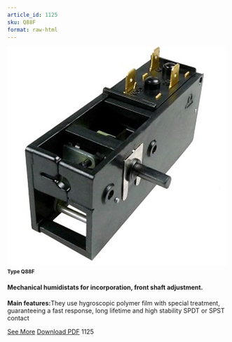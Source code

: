 ```yaml
---
article_id: 1125
sku: Q88F
format: raw-html
---
```

 <img src="../new-images/Q88F.jpg" class="card-imgs mb-2">
 <small class="text-grey mb-2"><b>Type Q88F</b> </small>
 <h4>Mechanical humidistats for incorporation, front shaft adjustment.</h4>
 <p><b>Main features:</b>They use hygroscopic polymer film with special treatment, guaranteeing a fast response, long lifetime and high stability SPDT or SPST contact</p>
 <div class="btns">
 <a href="../en/mechanical-hum-distats-type-q88f.html" class="btn-red">See More</a>
 <a href="../en/pdf/8-7Front shaft20130707.pdf " target="_blank" class="btn-red">Download PDF</a>
 <!-- <a href="http://www.ultimheat.com/cat8.html" target="_blank" class="access-link"> Access full catalogue <i class="fa fa-external-link" aria-hidden="true"></i> </a> -->
 <span class="number-btn">1125</span>
 </div>
 